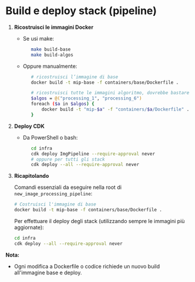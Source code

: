 # Build e deploy stack (pipeline)

1. **Ricostruisci le immagini Docker**
   - Se usi make:
     ```sh
        make build-base
        make build-algos
     ```
   - Oppure manualmente:
     ```sh
        # ricostruisci l’immagine di base
        docker build -t mip-base -f containers/base/Dockerfile .

        # ricostruisci tutte le immagini algoritmo, dovrebbe bastare il comando sopra perchè abbiamo aggiunto il meccanismo per prendere sempre immagini nuove
        $algos = @("processing_1", "processing_6")
        foreach ($a in $algos) {
            docker build -t "mip-$a" -f "containers/$a/Dockerfile" .
        }
     ```

2. **Deploy CDK**
   - Da PowerShell o bash:
     ```sh
        cd infra
        cdk deploy ImgPipeline --require-approval never
        # oppure per tutti gli stack
        cdk deploy --all --require-approval never
     ```

3. **Ricapitolando**

   Comandi essenziali da eseguire nella root di `new_image_processing_pipeline`:

   ```sh
   # Costruisci l'immagine di base
   docker build -t mip-base -f containers/base/Dockerfile .
   ```

   Per effettuare il deploy degli stack (utilizzando sempre le immagini più aggiornate):

   ```sh
   cd infra
   cdk deploy --all --require-approval never
   ```

**Nota:**
- Ogni modifica a Dockerfile o codice richiede un nuovo build all'immagine base e deploy.
